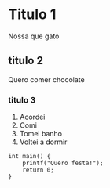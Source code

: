 # Titulo 1
Nossa que gato
## titulo 2
Quero comer chocolate
### titulo 3
1. Acordei
2. Comi
3. Tomei banho
4. Voltei a dormir

```
int main() {
	printf("Quero festa!");
	return 0;
}
```
